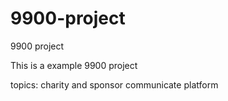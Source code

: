 # 9900-project
9900 project 

This is a example 9900 project

topics: charity and sponsor communicate platform
